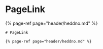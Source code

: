 # PageLink

{% page-ref page="header/heddno.md" %}

```
# PageLink

{% page-ref page="header/heddno.md" %}
```